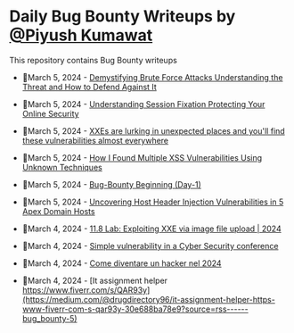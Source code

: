# Daily Bug Bounty Writeups by [@Piyush Kumawat](https://twitter.com/piyush_supiy) 
This repository contains Bug Bounty writeups

<!-- BLOG-POST-LIST:START -->
 - 💯March 5, 2024 - [Demystifying Brute Force Attacks Understanding the Threat and How to Defend Against It](https://medium.com/@Land2Cyber/demystifying-brute-force-attacks-understanding-the-threat-and-how-to-defend-against-it-fc8f837cbe85?source=rss------bug_bounty-5) 

 - 💯March 5, 2024 - [Understanding Session Fixation Protecting Your Online Security](https://medium.com/@Land2Cyber/understanding-session-fixation-protecting-your-online-security-5b6bd4e74593?source=rss------bug_bounty-5) 

 - 💯March 5, 2024 - [XXEs are lurking in unexpected places and you&#39;ll find these vulnerabilities almost everywhere](https://medium.com/@securelearn/xxes-are-lurking-in-unexpected-places-and-youll-find-these-vulnerabilities-almost-everywhere-aefeef9d7cbb?source=rss------bug_bounty-5) 

 - 💯March 5, 2024 - [How I Found Multiple XSS Vulnerabilities Using Unknown Techniques](https://infosecwriteups.com/how-i-found-multiple-xss-vulnerabilities-using-unknown-techniques-74f8e705ea0d?source=rss------bug_bounty-5) 

 - 💯March 5, 2024 - [Bug-Bounty Beginning &lpar;Day-1&rpar;](https://medium.com/@bv1459/bug-bounty-beginning-day-1-bc5fa649ff45?source=rss------bug_bounty-5) 

 - 💯March 5, 2024 - [Uncovering Host Header Injection Vulnerabilities in 5 Apex Domain Hosts](https://javroot.medium.com/uncovering-host-header-injection-vulnerabilities-in-5-apex-domain-hosts-c45f79e82862?source=rss------bug_bounty-5) 

 - 💯March 4, 2024 - [11.8 Lab: Exploiting XXE via image file upload | 2024](https://cyberw1ng.medium.com/11-8-lab-exploiting-xxe-via-image-file-upload-2024-e2840c3b85f3?source=rss------bug_bounty-5) 

 - 💯March 4, 2024 - [Simple vulnerability in a Cyber Security conference](https://medium.com/@jsamia/simple-vulnerability-in-a-cyber-security-conference-c06a53c6e4b7?source=rss------bug_bounty-5) 

 - 💯March 4, 2024 - [Come diventare un hacker nel 2024](https://medium.com/@d0lf1_/come-diventare-un-hacker-nel-2024-493c8c0ced9a?source=rss------bug_bounty-5) 

 - 💯March 4, 2024 - [It assignment helper https://www.fiverr.com/s/QAR93y](https://medium.com/@drugdirectory96/it-assignment-helper-https-www-fiverr-com-s-qar93y-30e688ba78e9?source=rss------bug_bounty-5) 
<!-- BLOG-POST-LIST:END -->
